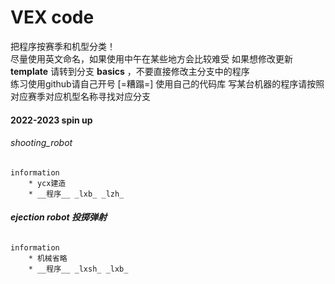# VEX code
把程序按赛季和机型分类！  
尽量使用英文命名，如果使用中午在某些地方会比较难受
如果想修改更新 __template__ 请转到分支 __basics__ ，不要直接修改主分支中的程序  
练习使用github请自己开号 [=糟蹋=] 使用自己的代码库
写某台机器的程序请按照对应赛季对应机型名称寻找对应分支  
#### 2022-2023 spin up  
###### shooting_robot
    information
        * ycx建造
        * __程序__ _lxb_ _lzh_    
###### ___ejection robot 投掷弹射___ 
    information
        * 机械省略
        * __程序__ _lxsh_ _lxb_    
